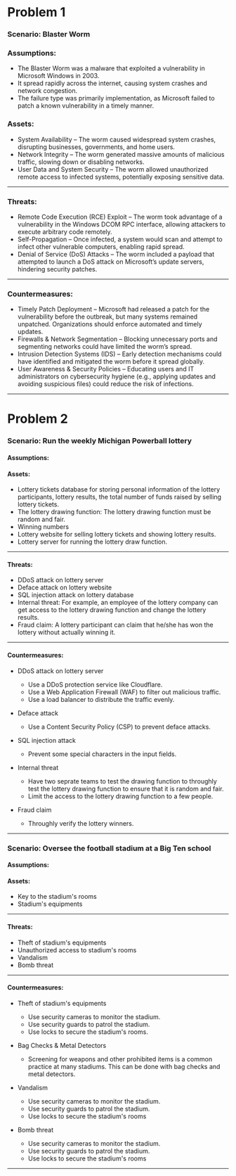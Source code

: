 # Problem 1

### Scenario: Blaster Worm

### Assumptions:

-   The Blaster Worm was a malware that exploited a vulnerability in Microsoft Windows in 2003.
-   It spread rapidly across the internet, causing system crashes and network congestion.
-   The failure type was primarily implementation, as Microsoft failed to patch a known vulnerability in a timely manner.

### Assets:

-   System Availability – The worm caused widespread system crashes, disrupting businesses, governments, and home users.
-   Network Integrity – The worm generated massive amounts of malicious traffic, slowing down or disabling networks.
-   User Data and System Security – The worm allowed unauthorized remote access to infected systems, potentially exposing sensitive data.

---

### Threats:

-   Remote Code Execution (RCE) Exploit – The worm took advantage of a vulnerability in the Windows DCOM RPC interface, allowing attackers to execute arbitrary code remotely.
-   Self-Propagation – Once infected, a system would scan and attempt to infect other vulnerable computers, enabling rapid spread.
-   Denial of Service (DoS) Attacks – The worm included a payload that attempted to launch a DoS attack on Microsoft’s update servers, hindering security patches.

---

### Countermeasures:

-   Timely Patch Deployment – Microsoft had released a patch for the vulnerability before the outbreak, but many systems remained unpatched. Organizations should enforce automated and timely updates.
-   Firewalls & Network Segmentation – Blocking unnecessary ports and segmenting networks could have limited the worm’s spread.
-   Intrusion Detection Systems (IDS) – Early detection mechanisms could have identified and mitigated the worm before it spread globally.
-   User Awareness & Security Policies – Educating users and IT administrators on cybersecurity hygiene (e.g., applying updates and avoiding suspicious files) could reduce the risk of infections.

---

# Problem 2

### Scenario: Run the weekly Michigan Powerball lottery

#### Assumptions:

#### Assets:

-   Lottery tickets database for storing personal information of the lottery participants, lottery results, the total number of funds raised by selling lottery tickets.
-   The lottery drawing function: The lottery drawing function must be random and fair.
-   Winning numbers
-   Lottery website for selling lottery tickets and showing lottery results.
-   Lottery server for running the lottery draw function.

---

#### Threats:

-   DDoS attack on lottery server
-   Deface attack on lottery website
-   SQL injection attack on lottery database
-   Internal threat: For example, an employee of the lottery company can get access to the lottery drawing function and change the lottery results.
-   Fraud claim: A lottery participant can claim that he/she has won the lottery without actually winning it.

---

#### Countermeasures:

-   DDoS attack on lottery server

    -   Use a DDoS protection service like Cloudflare.
    -   Use a Web Application Firewall (WAF) to filter out malicious traffic.
    -   Use a load balancer to distribute the traffic evenly.

-   Deface attack

    -   Use a Content Security Policy (CSP) to prevent deface attacks.

-   SQL injection attack

    -   Prevent some special characters in the input fields.

-   Internal threat

    -   Have two seprate teams to test the drawing function to throughly test the lottery drawing function to ensure that it is random and fair.
    -   Limit the access to the lottery drawing function to a few people.

-   Fraud claim
    -   Throughly verify the lottery winners.

---

### Scenario: Oversee the football stadium at a Big Ten school

#### Assumptions:

#### Assets:

-   Key to the stadium's rooms
-   Stadium's equipments

---

#### Threats:

-   Theft of stadium's equipments
-   Unauthorized access to stadium's rooms
-   Vandalism
-   Bomb threat

---

#### Countermeasures:

-   Theft of stadium's equipments

    -   Use security cameras to monitor the stadium.
    -   Use security guards to patrol the stadium.
    -   Use locks to secure the stadium's rooms.

-   Bag Checks & Metal Detectors

    -   Screening for weapons and other prohibited items is a common practice at many stadiums. This can be done with bag checks and metal detectors.

-   Vandalism

    -   Use security cameras to monitor the stadium.
    -   Use security guards to patrol the stadium.
    -   Use locks to secure the stadium's rooms

-   Bomb threat

    -   Use security cameras to monitor the stadium.
    -   Use security guards to patrol the stadium.
    -   Use locks to secure the stadium's rooms

---
